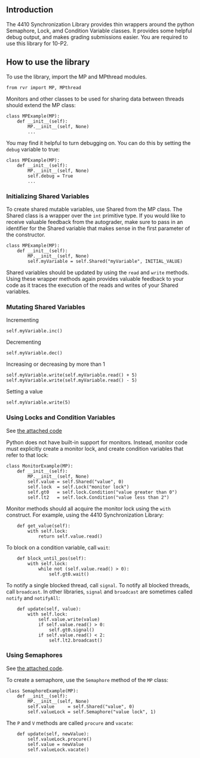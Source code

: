 ## Introduction
The 4410 Synchronization Library provides thin wrappers around the
python Semaphore, Lock, amd Condition Variable classes.  It provides
some helpful debug output, and makes grading submissions easier.  You
are required to use this library for 10-P2.

## How to use the library

To use the library, import the MP and MPthread modules.

    from rvr import MP, MPthread

Monitors and other classes to be used for sharing data between
threads should extend the MP class:

    class MPExample(MP):
		def __init__(self):
			MP.__init__(self, None)
			...

You may find it helpful to turn debugging on.  You can do this by setting the
`debug` variable to true:
    
    class MPExample(MP):
		def __init__(self):
			MP.__init__(self, None)
			self.debug = True
			...

### Initializing Shared Variables
To create shared mutable variables, use Shared from the MP class. The
Shared class is a wrapper over the `int` primitive type. If you would
like to receive valuable feedback from the autograder, make sure to
pass in an identifier for the Shared variable that makes sense in the
first parameter of the constructor.

	class MPExample(MP):
		def __init__(self):
			MP.__init__(self, None)
			self.myVariable = self.Shared("myVariable", INITIAL_VALUE)

Shared variables should be updated by using the `read` and `write`
methods. Using these wrapper methods again provides valuable feedback
to your code as it traces the execution of the reads and writes of
your Shared variables.

### Mutating Shared Variables
Incrementing

    self.myVariable.inc()

Decrementing
    
    self.myVariable.dec()
    
Increasing or decreasing by more than 1

    self.myVariable.write(self.myVariable.read() + 5)
    self.myVariable.write(self.myVariable.read() - 5)
    
Setting a value

    self.myVariable.write(5)
    
### Using Locks and Condition Variables
See [the attached code](rvr-monitor-example.py)

Python does not have built-in support for monitors.  Instead, monitor
code must explicitly create a monitor lock, and create condition
variables that refer to that lock:

	class MonitorExample(MP):
		def __init__(self):
			MP.__init__(self, None)
			self.value = self.Shared("value", 0)
			self.lock  = self.Lock("monitor lock")
			self.gt0   = self.lock.Condition("value greater than 0")
			self.lt2   = self.lock.Condition("value less than 2")


Monitor methods should all acquire the monitor lock using the `with`
construct.  For example, using the 4410 Synchronization Library:

		def get_value(self):
			with self.lock:
				return self.value.read()

To block on a condition variable, call `wait`:

		def block_until_pos(self):
			with self.lock:
				while not (self.value.read() > 0):
					self.gt0.wait()

To notify a single blocked thread, call `signal`.  To notify all
blocked threads, call `broadcast`.  In other libraries, `signal` and
`broadcast` are sometimes called `notify` and `notifyAll`:

		def update(self, value):
			with self.lock:
				self.value.write(value)
				if self.value.read() > 0:
					self.gt0.signal()
				if self.value.read() < 2:
					self.lt2.broadcast()

### Using Semaphores

See [the attached code](rvr-semaphore-example.py).

To create a semaphore, use the `Semaphore` method of the `MP` class:

	class SemaphoreExample(MP):
		def __init__(self):
			MP.__init__(self, None)
			self.value     = self.Shared("value", 0)
			self.valueLock = self.Semaphore("value lock", 1)
			
The `P` and `V` methods are called `procure` and `vacate`:

		def update(self, newValue):
			self.valueLock.procure()
			self.value = newValue
			self.valueLock.vacate()
